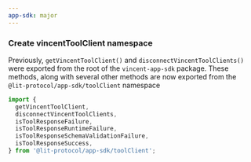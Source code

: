 ```yaml
---
app-sdk: major
---
```


### Create vincentToolClient namespace

Previously, `getVincentToolClient()` and `disconnectVincentToolClients()` were exported from the root of the `vincent-app-sdk` package.
These methods, along with several other methods are now exported from the `@lit-protocol/app-sdk/toolClient` namespace

```typescript
import {
  getVincentToolClient,
  disconnectVincentToolClients,
  isToolResponseFailure,
  isToolResponseRuntimeFailure,
  isToolResponseSchemaValidationFailure,
  isToolResponseSuccess,
} from '@lit-protocol/app-sdk/toolClient';
```
